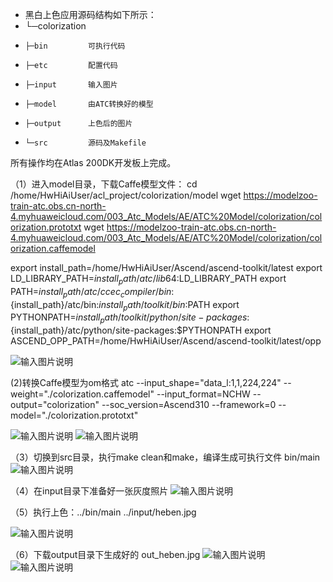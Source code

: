 
- 黑白上色应用源码结构如下所示：
- └─colorization
-     ├─bin         可执行代码
-     ├─etc         配置代码
-     ├─input       输入图片
-     ├─model       由ATC转换好的模型
-     ├─output      上色后的图片
-     └─src         源码及Makefile


所有操作均在Atlas 200DK开发板上完成。

（1）进入model目录，下载Caffe模型文件：
cd /home/HwHiAiUser/acl_project/colorization/model
wget https://modelzoo-train-atc.obs.cn-north-4.myhuaweicloud.com/003_Atc_Models/AE/ATC%20Model/colorization/colorization.prototxt
wget https://modelzoo-train-atc.obs.cn-north-4.myhuaweicloud.com/003_Atc_Models/AE/ATC%20Model/colorization/colorization.caffemodel

export install_path=/home/HwHiAiUser/Ascend/ascend-toolkit/latest
export LD_LIBRARY_PATH=${install_path}/atc/lib64:$LD_LIBRARY_PATH
export PATH=${install_path}/atc/ccec_compiler/bin:${install_path}/atc/bin:${install_path}/toolkit/bin:$PATH
export PYTHONPATH=${install_path}/toolkit/python/site-packages:${install_path}/atc/python/site-packages:$PYTHONPATH
export ASCEND_OPP_PATH=/home/HwHiAiUser/Ascend/ascend-toolkit/latest/opp

![输入图片说明](https://images.gitee.com/uploads/images/2021/0421/012357_6e613b11_5630689.png "屏幕截图.png")

(2)转换Caffe模型为om格式
atc --input_shape="data_l:1,1,224,224" --weight="./colorization.caffemodel" --input_format=NCHW --output="colorization" --soc_version=Ascend310 --framework=0 --model="./colorization.prototxt"

![输入图片说明](https://images.gitee.com/uploads/images/2021/0421/012613_59ab0419_5630689.png "屏幕截图.png")
![输入图片说明](https://images.gitee.com/uploads/images/2021/0421/012701_ae37499d_5630689.png "屏幕截图.png")

（3）切换到src目录，执行make clean和make，编译生成可执行文件 bin/main
![输入图片说明](https://images.gitee.com/uploads/images/2021/0421/012801_a0fba5fc_5630689.png "屏幕截图.png")

（4）在input目录下准备好一张灰度照片
![输入图片说明](https://images.gitee.com/uploads/images/2021/0421/012855_bb1c2010_5630689.png "屏幕截图.png")

（5）执行上色：../bin/main ../input/heben.jpg

![输入图片说明](https://images.gitee.com/uploads/images/2021/0421/013003_3762284b_5630689.png "屏幕截图.png")

（6）下载output目录下生成好的 out_heben.jpg
![输入图片说明](https://images.gitee.com/uploads/images/2021/0421/013100_e15cc39a_5630689.png "屏幕截图.png")
![输入图片说明](https://images.gitee.com/uploads/images/2021/0421/013418_916919a8_5630689.png "屏幕截图.png")


